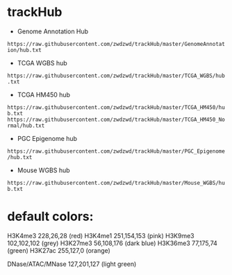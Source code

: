 # trackHub

- Genome Annotation Hub

`https://raw.githubusercontent.com/zwdzwd/trackHub/master/GenomeAnnotation/hub.txt`

- TCGA WGBS hub

`https://raw.githubusercontent.com/zwdzwd/trackHub/master/TCGA_WGBS/hub.txt`

- TCGA HM450 hub

`https://raw.githubusercontent.com/zwdzwd/trackHub/master/TCGA_HM450/hub.txt`
`https://raw.githubusercontent.com/zwdzwd/trackHub/master/TCGA_HM450_Normal/hub.txt`

- PGC Epigenome hub

`https://raw.githubusercontent.com/zwdzwd/trackHub/master/PGC_Epigenome/hub.txt`

- Mouse WGBS hub

`https://raw.githubusercontent.com/zwdzwd/trackHub/master/Mouse_WGBS/hub.txt`

# default colors:

H3K4me3 228,26,28 (red)
H3K4me1 251,154,153 (pink)
H3K9me3 102,102,102 (grey)
H3K27me3 56,108,176 (dark blue)
H3K36me3 77,175,74 (green)
H3K27ac 255,127,0 (orange)

DNase/ATAC/MNase 127,201,127 (light green)
